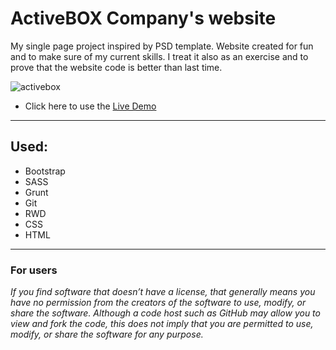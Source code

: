 <h1>ActiveBOX Company's website</h1>
<p>My single page project inspired by PSD template. Website created for fun and to make sure of my current skills. I treat it also as an exercise and to prove that the website code is better than last time. </p>

![activebox](https://user-images.githubusercontent.com/28759821/29277899-615a9428-8113-11e7-8c72-24b232f467ad.jpg)

<ul>
  <li>Click here to use the <a href="https://radoslawperczynski.github.io/-website-Activebox_Website_PSD_v2/" target="_blank"> Live Demo </a></li>
</ul>
<hr>

<h2>Used:</h2>
<ul>
  <li>Bootstrap</li>
  <li>SASS</li>
  <li>Grunt</li>
  <li>Git</li>
  <li>RWD</li>
  <li>CSS</li>
  <li>HTML</li>
</ul>

<hr>

<h3>For users</h3>
<i>If you find software that doesn’t have a license, that generally means you have no permission from the creators of the software to use, modify, or share the software. Although a code host such as GitHub may allow you to view and fork the code, this does not imply that you are permitted to use, modify, or share the software for any purpose.</i>
